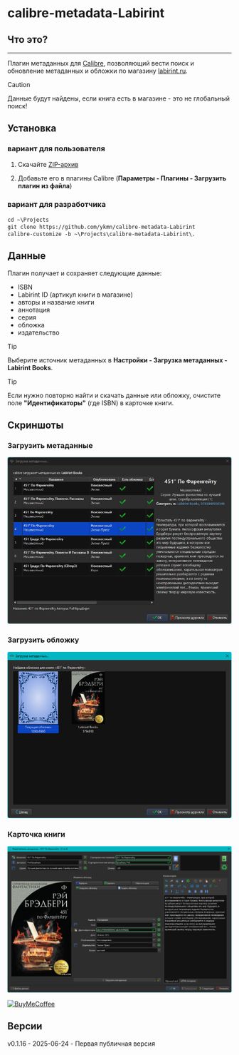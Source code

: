 ﻿# calibre-metadata-Labirint


## Что это?
-----------

Плагин метаданных для [Calibre](https://github.com/kovidgoyal/calibre), позволяющий вести поиск и обновление метаданных
и обложки по магазину [labirint.ru](https://www.labirint.ru/).

> [!CAUTION]
> Данные будут найдены, если книга есть в магазине - это не глобальный поиск!



## Установка

### вариант для пользователя

1. Скачайте [ZIP-архив](https://github.com/ykmn/calibre-metadata-labirint/releases/download/0.1.16/calibre-metadata-labirint-0.1.16.zip)

2. Добавьте его в плагины Calibre (**Параметры - Плагины - Загрузить плагин из файла**)

### вариант для разработчика

```
cd ~\Projects
git clone https://github.com/ykmn/calibre-metadata-Labirint
calibre-customize -b ~\Projects\calibre-metadata-Labirint\.
```



## Данные

Плагин получает и сохраняет следующие данные:

  * ISBN
  * Labirint ID (артикул книги в магазине)
  * авторы и название книги
  * аннотация
  * серия
  * обложка
  * издательство


  > [!TIP]
  > Выберите источник метаданных в **Настройки - Загрузка метаданных - Labirint Books**.

  > [!TIP]
  > Если нужно повторно найти и скачать данные или обложку, очистите
поле **"Идентификаторы"** (где ISBN) в карточке книги.

## Скриншоты

### Загрузить метаданные

![](images/metadata-search.png)

### Загрузить обложку

![](images/metadata-cover.png)

### Карточка книги

![](images/metadata-results.png)

[![BuyMeCoffee][buymecoffeebadge]][buymecoffee]

## Версии

v0.1.16 - 2025-06-24 - Первая публичная версия


[buymecoffee]: https://www.tbank.ru/cf/58Tlv2umMfW
[buymecoffeebadge]: https://img.shields.io/badge/buy%20me%20a%20coffee-donate-blue.svg?style=for-the-badge
